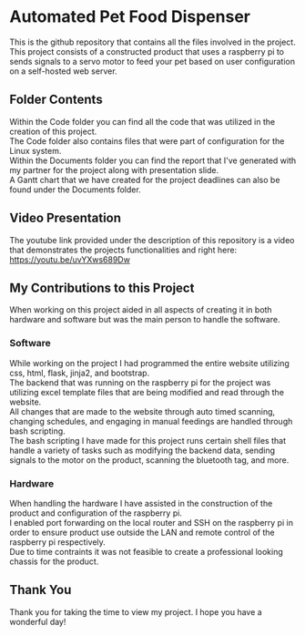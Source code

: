 # Automated Pet Food Dispenser
This is the github repository that contains all the files involved in the project.  
This project consists of a constructed product that uses a raspberry pi to sends signals to a servo motor to feed your pet based on user configuration on a self-hosted web server.

## Folder Contents
Within the Code folder you can find all the code that was utilized in the creation of this project.<br>
The Code folder also contains files that were part of configuration for the Linux system.  
Within the Documents folder you can find the report that I've generated with my partner for the project along with presentation slide.  
A Gantt chart that we have created for the project deadlines can also be found under the Documents folder.  

## Video Presentation
The youtube link provided under the description of this repository is a video that demonstrates the projects functionalities and right here: https://youtu.be/uvYXws689Dw

## My Contributions to this Project
When working on this project aided in all aspects of creating it in both hardware and software but was the main person to handle the software.

### Software
While working on the project I had programmed the entire website utilizing css, html, flask, jinja2, and bootstrap.  
The backend that was running on the raspberry pi for the project was utilizing excel template files that are being modified and read through the website.  
All changes that are made to the website through auto timed scanning, changing schedules, and engaging in manual feedings are handled through bash scripting.  
The bash scripting I have made for this project runs certain shell files that handle a variety of tasks such as modifying the backend data, sending signals to the motor on the product, scanning the bluetooth tag, and more.  

### Hardware
When handling the hardware I have assisted in the construction of the product and configuration of the raspberry pi.  
I enabled port forwarding on the local router and SSH on the raspberry pi in order to ensure product use outside the LAN and remote control of the raspberry pi respectively.  
Due to time contraints it was not feasible to create a professional looking chassis for the product.   

## Thank You
Thank you for taking the time to view my project. I hope you have a wonderful day!

